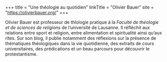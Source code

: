 +++
title = "Une théologie au quotidien"
linkTitle = "Olivier Bauer"
site = "https://olivierbauer.org/"
+++

Olivier Bauer est professeur de thlologie pratique à la *Faculté de théologie et de sciences de religions* de l’université de Lausanne. Il réfléchit aux relations entre sport et religion, entre alimentation et spiritualité ainsi qu’aux rites. Sur son blog, il publie notamment des réflexions sur la présence de thématiques théologiques dans la vie quotidienne, des extraits de cours universitaires, des prédications et un beau parcours pour découvrir le protestantisme.